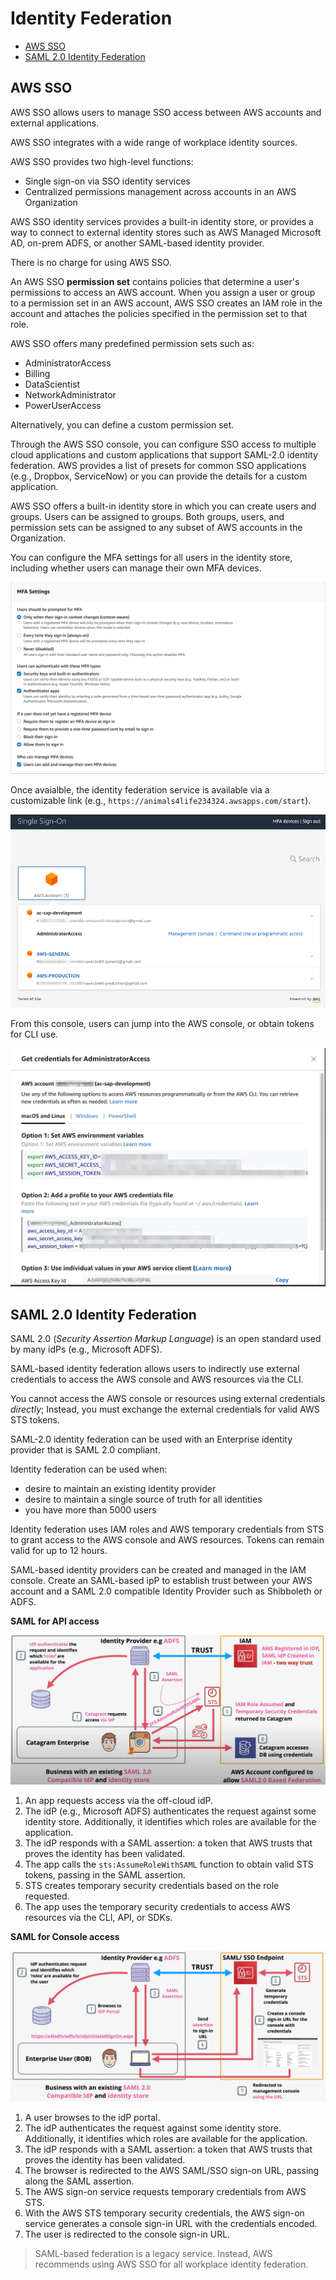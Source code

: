 # Identity Federation

- [AWS SSO](#aws-sso)
- [SAML 2.0 Identity Federation](#saml-20-identity-federation)

## AWS SSO

AWS SSO allows users to manage SSO access between AWS accounts and external applications.

AWS SSO integrates with a wide range of workplace identity sources.

AWS SSO provides two high-level functions:
  - Single sign-on via SSO identity services
  - Centralized permissions management across accounts in an AWS Organization

AWS SSO identity services provides a built-in identity store, or provides a way to connect to external identity stores such as AWS Managed Microsoft AD, on-prem ADFS, or another SAML-based identity provider.

There is no charge for using AWS SSO.

An AWS SSO **permission set** contains policies that determine a user's permissions to access an AWS account. When you assign a user or group to a permission set in an AWS account, AWS SSO creates an IAM role in the account and attaches the policies specified in the permission set to that role.

AWS SSO offers many predefined permission sets such as:
- AdministratorAccess
- Billing
- DataScientist
- NetworkAdministrator
- PowerUserAccess

Alternatively, you can define a custom permission set.

Through the AWS SSO console, you can configure SSO access to multiple cloud applications and custom applications that support SAML-2.0 identity federation. AWS provides a list of presets for common SSO applications (e.g., Dropbox, ServiceNow) or you can provide the details for a custom application.

AWS SSO offers a built-in identity store in which you can create users and groups. Users can be assigned to groups. Both groups, users, and permission sets can be assigned to any subset of AWS accounts in the Organization.

You can configure the MFA settings for all users in the identity store, including whether users can manage their own MFA devices.

![AWS SSO MFA](../static/images/sso_mfa.png)

Once avaialble, the identity federation service is available via a customizable link (e.g., `https://animals4life234324.awsapps.com/start`).

![AWS id federation console](../static/images/sso_identityfederationconsole.png)

From this console, users can jump into the AWS console, or obtain tokens for CLI use.

![AWS SSO CLI Creds](../static/images/sso_clicreds.png)

## SAML 2.0 Identity Federation

SAML 2.0 (*Security Assertion Markup Language*) is an open standard used by many idPs (e.g., Microsoft ADFS).

SAML-based identity federation allows users to indirectly use external credentials to access the AWS console and AWS resources via the CLI.

You cannot access the AWS console or resources using external credentials *directly*; Instead, you must exchange the external credentials for valid AWS STS tokens.

SAML-2.0 identity federation can be used with an Enterprise identity provider that is SAML 2.0 compliant.

Identity federation can be used when:
- desire to maintain an existing identity provider
- desire to maintain a single source of truth for all identities
- you have more than 5000 users

Identity federation uses IAM roles and AWS temporary credentials from STS to grant access to the AWS console and AWS resources. Tokens can remain valid for up to 12 hours.

SAML-based identity providers can be created and managed in the IAM console. Create an SAML-based ipP to establish trust between your AWS account and a SAML 2.0 compatible Identity Provider such as Shibboleth or ADFS.

**SAML for API access**

![SAML-based identity federation](../static/images/federation_samlapp.png)

1. An app requests access via the off-cloud idP.
2. The idP (e.g., Microsoft ADFS) authenticates the request against some identity store. Additionally, it identifies which roles are available for the application.
3. The idP responds with a SAML assertion: a token that AWS trusts that proves the identity has been validated.
4. The app calls the `sts:AssumeRoleWithSAML` function to obtain valid STS tokens, passing in the SAML assertion.
5. STS creates temporary security credentials based on the role requested.
6. The app uses the temporary security credentials to access AWS resources via the CLI, API, or SDKs.

**SAML for Console access**

![SAML-based identity federation for console access](../static/images/federation_samlconsole.png)

1. A user browses to the idP portal.
2. The idP authenticates the request against some identity store. Additionally, it identifies which roles are available for the application.
3. The idP responds with a SAML assertion: a token that AWS trusts that proves the identity has been validated.
4. The browser is redirected to the AWS SAML/SSO sign-on URL, passing along the SAML assertion.
5. The AWS sign-on service requests temporary credentials from AWS STS.
6. With the AWS STS temporary security credentials, the AWS sign-on service generates a console sign-in URL with the credentials encoded.
7. The user is redirected to the console sign-in URL.

> SAML-based federation is a legacy service. Instead, AWS recommends using AWS SSO for all workplace identity federation.